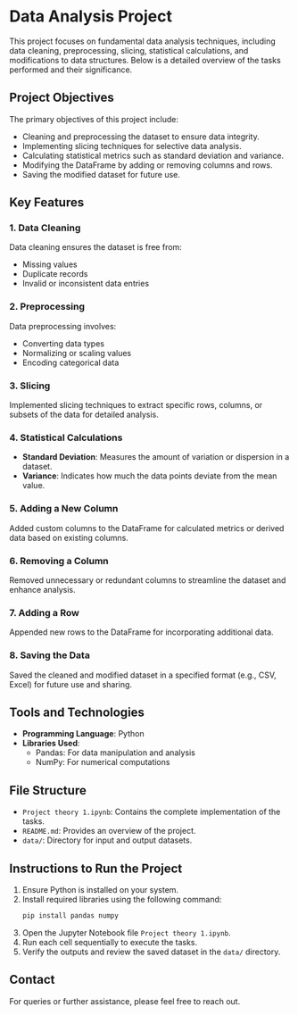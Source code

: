 # Data Analysis Project

This project focuses on fundamental data analysis techniques, including data cleaning, preprocessing, slicing, statistical calculations, and modifications to data structures. Below is a detailed overview of the tasks performed and their significance.

## Project Objectives

The primary objectives of this project include:
- Cleaning and preprocessing the dataset to ensure data integrity.
- Implementing slicing techniques for selective data analysis.
- Calculating statistical metrics such as standard deviation and variance.
- Modifying the DataFrame by adding or removing columns and rows.
- Saving the modified dataset for future use.

## Key Features

### 1. Data Cleaning
Data cleaning ensures the dataset is free from:
- Missing values
- Duplicate records
- Invalid or inconsistent data entries

### 2. Preprocessing
Data preprocessing involves:
- Converting data types
- Normalizing or scaling values
- Encoding categorical data

### 3. Slicing
Implemented slicing techniques to extract specific rows, columns, or subsets of the data for detailed analysis.

### 4. Statistical Calculations
- **Standard Deviation**: Measures the amount of variation or dispersion in a dataset.
- **Variance**: Indicates how much the data points deviate from the mean value.

### 5. Adding a New Column
Added custom columns to the DataFrame for calculated metrics or derived data based on existing columns.

### 6. Removing a Column
Removed unnecessary or redundant columns to streamline the dataset and enhance analysis.

### 7. Adding a Row
Appended new rows to the DataFrame for incorporating additional data.

### 8. Saving the Data
Saved the cleaned and modified dataset in a specified format (e.g., CSV, Excel) for future use and sharing.

## Tools and Technologies
- **Programming Language**: Python
- **Libraries Used**:
  - Pandas: For data manipulation and analysis
  - NumPy: For numerical computations

## File Structure
- `Project theory 1.ipynb`: Contains the complete implementation of the tasks.
- `README.md`: Provides an overview of the project.
- `data/`: Directory for input and output datasets.

## Instructions to Run the Project
1. Ensure Python is installed on your system.
2. Install required libraries using the following command:
   ```bash
   pip install pandas numpy
   ```
3. Open the Jupyter Notebook file `Project theory 1.ipynb`.
4. Run each cell sequentially to execute the tasks.
5. Verify the outputs and review the saved dataset in the `data/` directory.

## Contact
For queries or further assistance, please feel free to reach out.